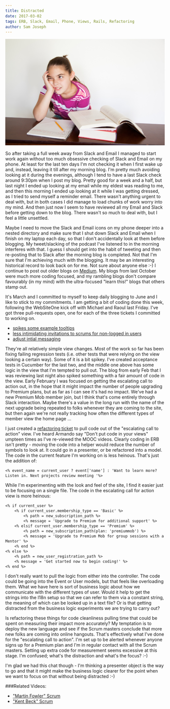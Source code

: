 ```yaml
---
title: Distracted
date: 2017-03-02
tags: ERB, Slack, Email, Phone, Views, Rails, Refactoring
author: Sam Joseph
---
```


![distracted](/images/distracted.jpg)

So after taking a full week away from Slack and Email I managed to start work again without too much obsessive checking of Slack and Email on my phone.  At least for the last ten days I'm not checking it when I first wake up and, instead, leaving it till after my morning blog.  I'm pretty much avoiding looking at it during the evenings, although I tend to have a last Slack check around 9:30pm when I post my blog.  Pretty good for a week and a half, but last night I ended up looking at my email while my eldest was reading to me, and then this morning I ended up looking at it while I was getting dressed, as I tried to send myself a reminder email.  There wasn't anything urgent to deal with, but in both cases I did manage to load chunks of work worry into my mind.  And then just now I seem to have reviewed all my Email and Slack before getting down to the blog.  There wasn't so much to deal with, but I feel a little unsettled.

Maybe I need to move the Slack and Email icons on my phone deeper into a nested directory and make sure that I shut down Slack and Email when I finish on my laptop each day, so that I don't accidentally look at them before blogging.  My tweet/slacking of the podcast I've listened to in the morning interferes with that.  I guess I should get into the habit of tweeting and then re-posting that to Slack after the morning blog is completed.  Not that I'm sure that I'm achieving much with the blogging.  It may be an interesting historical record to look back on for me.  Not sure about anyone else :-)   I continue to post out older blogs on [Medium](https://medium.com/@tansakuu).  My blogs from last October were much more coding focused, and my rambling blogs don't compare favourably (in my mind) with the ultra-focused "learn this!" blogs that others stamp out.

It's March and I committed to myself to keep daily blogging to June and I like to stick to my commitments.  I am getting a bit of coding done this week, following the WebSiteOne kick off with Michael and Raoul last Friday.  I've got three pull-requests open, one for each of the three tickets I committed to working on.

* [spikes some example tooltips](https://github.com/AgileVentures/WebsiteOne/pull/1564)
* [less intimidating invitations to scrums for non-logged in users](https://github.com/AgileVentures/WebsiteOne/pull/1566)
* [adjust intial messaging](https://github.com/AgileVentures/WebsiteOne/pull/1568)

They're all relatively simple view changes.  Most of the work so far has been fixing failing regression tests (i.e. other tests that were relying on the view looking a certain way).  Some of it is a bit spikey.  I've created acceptance tests in Cucumber for the last two, and the middle one above has some logic in the view that I'm tempted to pull out.  The blog from early Feb that I was reviewing last night also spiked something with a fair amount of code in the view.  Early February I was focused on getting the escalating call to action out, in the hope that it might impact the number of people upgrading to Premium plans, but as far as I can see it's had no impact.  We've had a new Premium Mob member join, but I think that's come entirely through Slack interaction.  Maybe there's a value in the long run with the name of the next upgrade being repeated to folks whenever they are coming to the site, but then again we're not really tracking how often the different types of member view the home page ...

I just created a [refactoring ticket](https://github.com/AgileVentures/WebsiteOne/issues/1569) to pull code out of the "escalating call to action" view.  I've heard Armando say "Don't put code in your views" umpteen times as I've re-viewed the MOOC videos. Clearly coding in ERB isn't pretty - moving the code into a helper would reduce the number of symbols to look at.  It could go in a presenter, or be refactored into a model.  The code in the current feature I'm working on is less heinous.  That's just the addition of:

```erb
<% event_name = current_user ? event['name'] : 'Want to learn more? Listen in. Next projects review meeting '%>
```

While I'm experimenting with the look and feel of the site, I find it easier just to be focusing on a single file.  The code in the escalating call for action view is more heinous:

```erb
<% if current_user %>
    <% if current_user.membership_type == 'Basic' %>
        <% path = new_subscription_path %>
        <% message = 'Upgrade to Premium for additional support' %>
    <% elsif current_user.membership_type == 'Premium' %>
        <% path = new_subscription_path(plan: 'premiummob') %>
        <% message = 'Upgrade to Premium Mob for group sessions with a Mentor' %>
    <% end %>
<% else %>
    <% path = new_user_registration_path %>
    <% message = 'Get started now to begin coding!' %>
<% end %>
```

I don't really want to pull the logic from either into the controller.  The code could be going into the Event or User models, but that feels like overloading them.  What we have here is sort of business logic about how we communicate with the different types of user.  Would it help to get the strings into the I18n setup so that we can refer to them via a constant string, the meaning of which can be looked up in a text file?  Or is that getting distracted from the business logic experiments we are trying to carry out?

Is refactoring these things for code cleanliness pulling time that could be spent on measuring their impact more accurately?  My temptation is to deploy the new language and see if the Scrum masters conclude that more new folks are coming into online hangouts.  That's effectively what I've done for the "escalating call to action".  I'm set up to be alerted whenever anyone signs up for a Premium plan and I'm in regular contact with all the Scrum masters.  Setting up extra code for measurement seems excessive at this stage.  I'm confused; what's the distraction and what's the focus? :-)

I'm glad we had this chat though - I'm thinking a presenter object is the way to go and that it might make the business logic clearer for the point when we want to focus on that without being distracted :-)

###Related Videos:

* ["Martin Fowler" Scrum](https://www.youtube.com/watch?v=1nWmG1f529c)
* ["Kent Beck" Scrum](https://www.youtube.com/watch?v=29Y3Chv8WjE)



